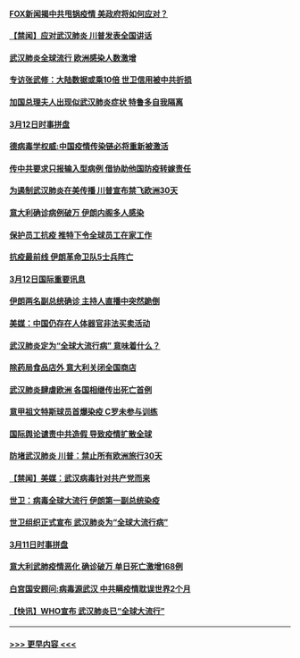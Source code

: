 #### [FOX新闻揭中共甩锅疫情 美政府将如何应对？](../pages/prog202/a102798399.md?t=03130902) 
#### [【禁闻】应对武汉肺炎 川普发表全国讲话](../pages/prog202/a102798327.md?t=03130902) 
#### [武汉肺炎全球流行 欧洲感染人数激增](../pages/prog202/a102798382.md?t=03130902) 
#### [专访张武修：大陆数据或乘10倍 世卫信用被中共折损](../pages/prog202/a102798376.md?t=03130902) 
#### [加国总理夫人出现似武汉肺炎症状 特鲁多自我隔离](../pages/prog202/a102798326.md?t=03130902) 
#### [3月12日时事拼盘](../pages/prog202/a102798314.md?t=03130902) 
#### [德病毒学权威:中国疫情传染链必将重新被激活](../pages/prog202/a102798303.md?t=03130902) 
#### [传中共要求只报输入型病例  借协助他国防疫转嫁责任](../pages/prog202/a102798279.md?t=03130902) 
#### [为遏制武汉肺炎在美传播 川普宣布禁飞欧洲30天](../pages/prog202/a102798249.md?t=03130902) 
#### [意大利确诊病例破万 伊朗内阁多人感染](../pages/prog202/a102798155.md?t=03130902) 
#### [保护员工抗疫 推特下令全球员工在家工作](../pages/prog202/a102798053.md?t=03130902) 
#### [抗疫最前线 伊朗革命卫队5士兵阵亡](../pages/prog202/a102798033.md?t=03130902) 
#### [3月12日国际重要讯息](../pages/prog202/a102797939.md?t=03130902) 
#### [伊朗两名副总统确诊 主持人直播中突然跪倒](../pages/prog202/a102797898.md?t=03130902) 
#### [美媒：中国仍存在人体器官非法买卖活动](../pages/prog202/a102797745.md?t=03130902) 
#### [武汉肺炎定为“全球大流行病” 意味着什么？](../pages/prog202/a102797736.md?t=03130902) 
#### [除药局食品店外 意大利关闭全国商店](../pages/prog202/a102797725.md?t=03130902) 
#### [武汉肺炎肆虐欧洲 各国相继传出死亡首例](../pages/prog202/a102797718.md?t=03130902) 
#### [意甲祖文特斯球员首爆染疫 C罗未参与训练](../pages/prog202/a102797708.md?t=03130902) 
#### [国际舆论谴责中共造假 导致疫情扩散全球](../pages/prog202/a102797692.md?t=03130902) 
#### [防堵武汉肺炎 川普：禁止所有欧洲旅行30天](../pages/prog202/a102797681.md?t=03130902) 
#### [【禁闻】美媒：武汉病毒针对共产党而来](../pages/prog202/a102797618.md?t=03130902) 
#### [世卫：病毒全球大流行 伊朗第一副总统染疫](../pages/prog202/a102797579.md?t=03130902) 
#### [世卫组织正式宣布 武汉肺炎为“全球大流行病”](../pages/prog202/a102797475.md?t=03130902) 
#### [3月11日时事拼盘](../pages/prog202/a102797476.md?t=03130902) 
#### [意大利武肺疫情恶化 确诊破万 单日死亡激增168例](../pages/prog202/a102797393.md?t=03130902) 
#### [白宫国安顾问:病毒源武汉 中共瞒疫情耽误世界2个月](../pages/prog202/a102797433.md?t=03130902) 
#### [【快讯】WHO宣布 武汉肺炎已“全球大流行”](../pages/prog202/a102797429.md?t=03130902) 

----
#### [ >>> 更早内容 <<< ](../indexes/prog202-earlier.md)
